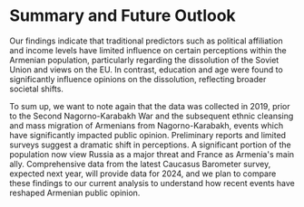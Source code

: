# Summary and Future Outlook

Our findings indicate that traditional predictors such as political affiliation and income levels have limited influence on certain perceptions within the Armenian population, particularly regarding the dissolution of the Soviet Union and views on the EU. In contrast, education and age were found to significantly influence opinions on the dissolution, reflecting broader societal shifts.

To sum up, we want to note again that the data was collected in 2019, prior to the Second Nagorno-Karabakh War and the subsequent ethnic cleansing and mass migration of Armenians from Nagorno-Karabakh, events which have significantly impacted public opinion. Preliminary reports and limited surveys suggest a dramatic shift in perceptions. A significant portion of the population now view Russia as a major threat and France as Armenia's main ally. Comprehensive data from the latest Caucasus Barometer survey, expected next year, will provide data for 2024, and we plan to compare these findings to our current analysis to understand how recent events have reshaped Armenian public opinion.